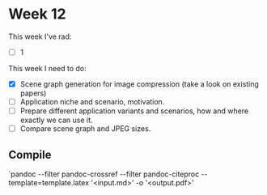 # Week 12

This week I've rad:

- [ ] 1

This week I need to do:

- [x] Scene graph generation for image compression (take a look on existing papers)
- [ ] Application niche and scenario, motivation.
- [ ] Prepare different application variants and scenarios, how and where exactly we can use it.
- [ ] Compare scene graph and JPEG sizes.

## Compile 
`pandoc --filter pandoc-crossref --filter pandoc-citeproc --template=template.latex '<input.md>' -o '<output.pdf>'